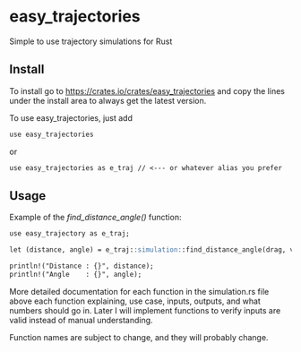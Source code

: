 # easy_trajectories
Simple to use trajectory simulations for Rust

## Install
To install go to https://crates.io/crates/easy_trajectories and copy the lines under the install area to always get the latest version.

To use easy_trajectories, just add

```markdown
use easy_trajectories
```
or 
```markdown
use easy_trajectories as e_traj // <--- or whatever alias you prefer
```

## Usage

Example of the *find_distance_angle()* function:
```markdown
use easy_trajectory as e_traj;

let (distance, angle) = e_traj::simulation::find_distance_angle(drag, velocity, mass, gravity, max_time, precision, vertical_distance);

println!("Distance : {}", distance);
println!("Angle    : {}", angle);
```

More detailed documentation for each function in the simulation.rs file above each function explaining, use case, inputs, outputs, and what numbers should go in. Later I will implement functions to verify inputs are valid instead of manual understanding.

Function names are subject to change, and they will probably change.
